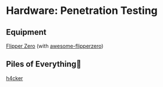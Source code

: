 # Hardware: Penetration Testing

## Equipment

[Flipper Zero](https://flipperzero.one/) (with [awesome-flipperzero](https://github.com/djsime1/awesome-flipperzero))

## Piles of Everything💩

[h4cker](https://h4cker.org/)
